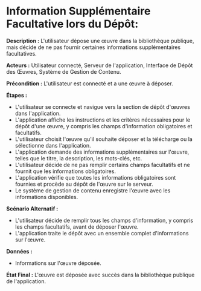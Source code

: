 # Information Supplémentaire Facultative lors du Dépôt:

  **Description :** L'utilisateur dépose une œuvre dans la bibliothèque publique, mais décide de ne pas fournir certaines informations supplémentaires facultatives.

  **Acteurs :** Utilisateur connecté, Serveur de l'application, Interface de Dépôt des Œuvres, Système de Gestion de Contenu.

  **Précondition :** L'utilisateur est connecté et a une œuvre à déposer.

  **Étapes :**

  - L'utilisateur se connecte et navigue vers la section de dépôt d'œuvres dans l'application.
  - L'application affiche les instructions et les critères nécessaires pour le dépôt d'une œuvre, y compris les champs d'information obligatoires et facultatifs.
  - L'utilisateur choisit l'œuvre qu'il souhaite déposer et la télécharge ou la sélectionne dans l'application.
  - L'application demande des informations supplémentaires sur l'œuvre, telles que le titre, la description, les mots-clés, etc.
  - L'utilisateur décide de ne pas remplir certains champs facultatifs et ne fournit que les informations obligatoires.
  - L'application vérifie que toutes les informations obligatoires sont fournies et procède au dépôt de l'œuvre sur le serveur.
  - Le système de gestion de contenu enregistre l'œuvre avec les informations disponibles.

  **Scénario Alternatif :**
  - L'utilisateur décide de remplir tous les champs d'information, y compris les champs facultatifs, avant de déposer l'œuvre.
  - L'application traite le dépôt avec un ensemble complet d'informations sur l'œuvre.

  **Données :**
  - Informations sur l'œuvre déposée.

  **État Final :** L'œuvre est déposée avec succès dans la bibliothèque publique de l'application.
